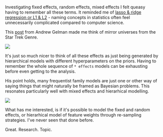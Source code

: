 <!--
.. title: Mixed Effects (aka Hierarchical Models) vs Resampling?
.. slug: mixed-effects-aka-hierarchical-models-vs-resampling
.. date: 2019-10-08 21:37:33 UTC-04:00
.. tags: 
.. category: 
.. link: 
.. description: 
.. type: text
-->

Investigating fixed effects, random effects, mixed effects I felt queasy having to remember all these terms. It reminded me of [lasso & ridge regression or L1 & L2](https://stats.stackexchange.com/questions/200416/is-regression-with-l1-regularization-the-same-as-lasso-and-with-l2-regularizati) - naming concepts in statistics often feel unnecessarily complicated compared to computer science. 

This [post](https://statmodeling.stat.columbia.edu/2005/01/25/why_i_dont_use/) from Andrew Gelman made me think of mirror universes from the Star Trek Genre.

![](https://wwwimage-secure.cbsstatic.com/base/files/cea5c227c75c9531_dsc_mirror_georgious.jpg)

It's just so much nicer to think of all these effects as just being generated by hierarchical models with different hyperparameters on the priors. Having to remember the whole sequence of `* effects` models can be exhausting before even getting to the analysis.

His point holds, many frequentist family models are just one or other way of saying things that might naturally be framed as Bayesian problems. This resonates particularly well with mixed effects and hierarhical modelling.

![](https://i.imgflip.com/3craxc.jpg)


What has me interested, is if it's possible to model the fixed and random effects, or hierarhical model of feature weights through re-sampling strategies. I've never seen that done before.

Great. Research. Topic.